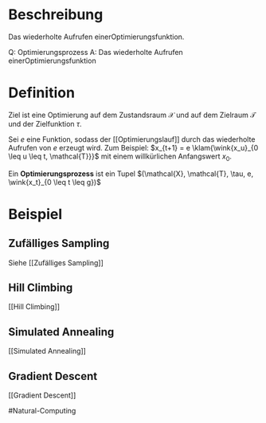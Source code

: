 # Beschreibung
Das wiederholte Aufrufen einerOptimierungsfunktion.

Q: Optimierungsprozess
A: Das wiederholte Aufrufen einerOptimierungsfunktion

# Definition
Ziel ist eine Optimierung auf dem Zustandsraum $\mathcal{X}$ und auf dem Zielraum $\mathcal{T}$ und der Zielfunktion $\tau$.

Sei $e$ eine Funktion, sodass der [[Optimierungslauf]] durch das wiederholte Aufrufen von $e$ erzeugt wird. Zum Beispiel: $x_{t+1} = e \klam{\wink{x_u}_{0 \leq u \leq t, \mathcal{T}}}$ mit einem willkürlichen Anfangswert $x_0$.

Ein **Optimierungsprozess** ist ein Tupel $(\mathcal{X}, \mathcal{T}, \tau, e, \wink{x_t}_{0 \leq t \leq g})$

# Beispiel
## Zufälliges Sampling
Siehe [[Zufälliges Sampling]]

## Hill Climbing
[[Hill Climbing]]

## Simulated Annealing
[[Simulated Annealing]]

## Gradient Descent
[[Gradient Descent]]

$\newcommand{\wink}[1]{\left\langle #1 \right\rangle}$
$\newcommand{\klam}[1]{\left( #1 \right)}$
$\newcommand{\Q}{\mathbb Q}$
$\newcommand{\R}{\mathbb R}$
$\newcommand{\C}{\mathbb C}$
$\newcommand{\F}{\mathbb F}$
$\newcommand{\Z}{\mathbb Z}$
$\newcommand{\N}{\mathbb N}$
$\newcommand{\a}{\alpha}$

#Natural-Computing 
